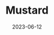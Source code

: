 ---
title: 'Mustard'
date: '2023-06-12' 
metatag: '' 
inventory: '40' 
draft: false 
# meta description 
shortDescripton: ''
description: 'Condiments'
longdescription: ''
tags: ''
brand: ''
subCategory: ''
unit: 'Unit'
sellCount: '130'
featured: False
# product Price
price: '50.0'
# Product Short Description
productID: '50F136E8-1BFF-ED11-996D-005056B3A416'
type: 'products'
category: 'Condiments' 
thumnailproduct: 'https://eraconnect.blob.core.windows.net/product-images/basics/184adb43-5746-4b1b-8410-79972a6a2264.webp' 
images:
  - image: 'https://eraconnect.blob.core.windows.net/product-images/basics/184adb43-5746-4b1b-8410-79972a6a2264.webp'  
Variants:
---